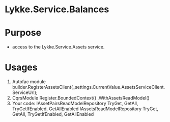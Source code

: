 # Lykke.Service.Balances 

# Purpose

  - access to the Lykke.Service.Assets service.

# Usages

1) Autofac module
builder.RegisterAssetsClient(_settings.CurrentValue.AssetsServiceClient.ServiceUrl);
2) CqrsModule
Register.BoundedContext(<context-name>)
  .WithAssetsReadModel()
3) Your code:
IAssetPairsReadModelRepository TryGet, GetAll, TryGetIfEnabled, GetAllEnabled
IAssetsReadModelRepository TryGet, GetAll, TryGetIfEnabled, GetAllEnabled
